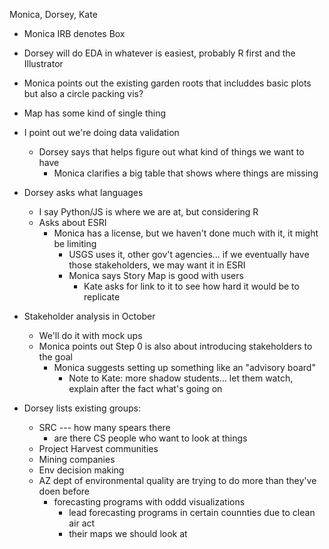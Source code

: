 Monica, Dorsey, Kate

- Monica IRB denotes Box

- Dorsey will do EDA in whatever is easiest, probably R first and the Illustrator
- Monica points out the existing garden roots that includdes basic plots but also a circle packing vis?
- Map has some kind of single thing
- I point out we're doing data validation
  - Dorsey says that helps figure out what kind of things we want to have
    - Monica clarifies a big table that shows where things are missing
    
- Dorsey asks what languages
  - I say Python/JS is where we are at, but considering R
  - Asks about ESRI
    - Monica has a license, but we haven't done much with it, it might be limiting
      - USGS uses it, other gov't agencies... if we eventually have those stakeholders, we may want it in ESRI
      - Monica says Story Map is good with users
        - Kate asks for link to it to see how hard it would be to replicate
        
- Stakeholder analysis in October
  - We'll do it with mock ups
  - Monica points out Step 0 is also about introducing stakeholders to the goal
    - Monica suggests setting up something like an "advisory board"
      - Note to Kate: more shadow students... let them watch, explain after the fact what's going on

- Dorsey lists existing groups:
  - SRC --- how many spears there
    - are there CS people who want to look at things
  - Project Harvest communities
  - Mining companies
  - Env decision making
  - AZ dept of environmental quality are trying to do more than they've doen before
    - forecasting programs with oddd visualizations
      - lead forecasting programs in certain counnties due to clean air act
      - their maps we should look at
